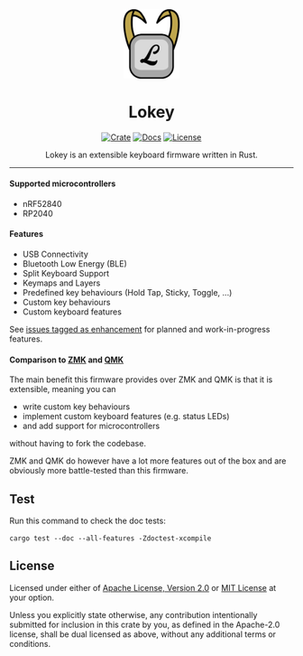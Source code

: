 <div align="center">
  <img src="logo.png" width="100"/>
  <h1>Lokey</h1>
</div>

<div align="center">

[![Crate](https://img.shields.io/crates/v/lokey?logo=rust)](https://crates.io/crates/lokey)
[![Docs](https://img.shields.io/static/v1?label=docs&message=latest&color=yellow&logo=docs.rs)](https://docs.rs/lokey)
[![License](https://img.shields.io/crates/l/lokey)](https://github.com/nn1ks/lokey#license)

</div>

<div align="center">
Lokey is an extensible keyboard firmware written in Rust.
</div>

---

#### Supported microcontrollers

- nRF52840
- RP2040

#### Features

- USB Connectivity
- Bluetooth Low Energy (BLE)
- Split Keyboard Support
- Keymaps and Layers
- Predefined key behaviours (Hold Tap, Sticky, Toggle, ...)
- Custom key behaviours
- Custom keyboard features

See [issues tagged as enhancement](https://github.com/nn1ks/lokey/labels/enhancement) for planned and work-in-progress features.

#### Comparison to [ZMK](https://zmk.dev) and [QMK](https://qmk.fm)

The main benefit this firmware provides over ZMK and QMK is that it  is extensible, meaning you can

- write custom key behaviours
- implement custom keyboard features (e.g. status LEDs)
- and add support for microcontrollers

without having to fork the codebase.

ZMK and QMK do however have a lot more features out of the box and are obviously more battle-tested than this firmware.

## Test

Run this command to check the doc tests:

```
cargo test --doc --all-features -Zdoctest-xcompile
```

## License

Licensed under either of [Apache License, Version 2.0] or [MIT License] at your option.

[Apache License, Version 2.0]: https://github.com/nn1ks/lokey/blob/master/LICENSE-APACHE
[MIT License]: https://github.com/nn1ks/lokey/blob/master/LICENSE-MIT

Unless you explicitly state otherwise, any contribution intentionally submitted for inclusion in
this crate by you, as defined in the Apache-2.0 license, shall be dual licensed as above, without
any additional terms or conditions.
